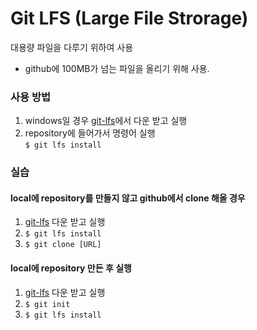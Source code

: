 # Git LFS (Large File Strorage)
대용량 파일을 다루기 위하여 사용

- github에 100MB가 넘는 파일을 올리기 위해 사용.


### 사용 방법
1. windows일 경우 [git-lfs](https://git-lfs.github.com/)에서 다운 받고 실행
2. repository에 들어가서 명령어 실행  
  `$ git lfs install`

### 실습

#### local에 repository를 만들지 않고 github에서 clone 해올 경우
1. [git-lfs](https://git-lfs.github.com/) 다운 받고 실행
2. `$ git lfs install`
3. `$ git clone [URL]`
  
#### local에 repository 만든 후 실행
1. [git-lfs](https://git-lfs.github.com/) 다운 받고 실행
2. `$ git init`
3. `$ git lfs install`
 
